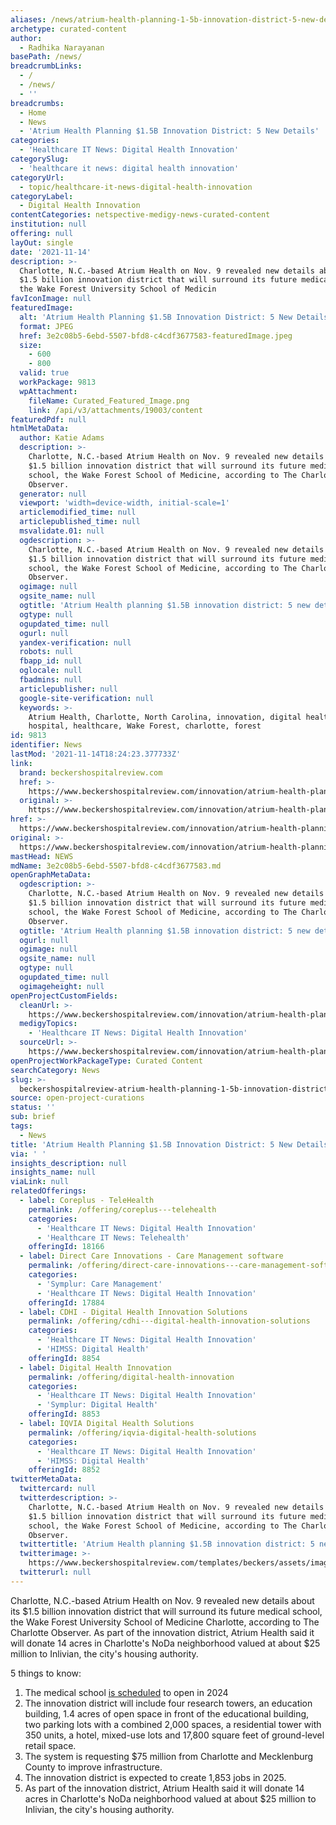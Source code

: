 ```yaml
---
aliases: /news/atrium-health-planning-1-5b-innovation-district-5-new-details
archetype: curated-content
author:
  - Radhika Narayanan
basePath: /news/
breadcrumbLinks:
  - /
  - /news/
  - ''
breadcrumbs:
  - Home
  - News
  - 'Atrium Health Planning $1.5B Innovation District: 5 New Details'
categories:
  - 'Healthcare IT News: Digital Health Innovation'
categorySlug:
  - 'healthcare it news: digital health innovation'
categoryUrl:
  - topic/healthcare-it-news-digital-health-innovation
categoryLabel:
  - Digital Health Innovation
contentCategories: netspective-medigy-news-curated-content
institution: null
offering: null
layOut: single
date: '2021-11-14'
description: >-
  Charlotte, N.C.-based Atrium Health on Nov. 9 revealed new details about its
  $1.5 billion innovation district that will surround its future medical school,
  the Wake Forest University School of Medicin
favIconImage: null
featuredImage:
  alt: 'Atrium Health Planning $1.5B Innovation District: 5 New Details'
  format: JPEG
  href: 3e2c08b5-6ebd-5507-bfd8-c4cdf3677583-featuredImage.jpeg
  size:
    - 600
    - 800
  valid: true
  workPackage: 9813
  wpAttachment:
    fileName: Curated_Featured_Image.png
    link: /api/v3/attachments/19003/content
featuredPdf: null
htmlMetaData:
  author: Katie Adams
  description: >-
    Charlotte, N.C.-based Atrium Health on Nov. 9 revealed new details about its
    $1.5 billion innovation district that will surround its future medical
    school, the Wake Forest School of Medicine, according to The Charlotte
    Observer.
  generator: null
  viewport: 'width=device-width, initial-scale=1'
  articlemodified_time: null
  articlepublished_time: null
  msvalidate.01: null
  ogdescription: >-
    Charlotte, N.C.-based Atrium Health on Nov. 9 revealed new details about its
    $1.5 billion innovation district that will surround its future medical
    school, the Wake Forest School of Medicine, according to The Charlotte
    Observer.
  ogimage: null
  ogsite_name: null
  ogtitle: 'Atrium Health planning $1.5B innovation district: 5 new details'
  ogtype: null
  ogupdated_time: null
  ogurl: null
  yandex-verification: null
  robots: null
  fbapp_id: null
  oglocale: null
  fbadmins: null
  articlepublisher: null
  google-site-verification: null
  keywords: >-
    Atrium Health, Charlotte, North Carolina, innovation, digital health,
    hospital, healthcare, Wake Forest, charlotte, forest
id: 9813
identifier: News
lastMod: '2021-11-14T18:24:23.377733Z'
link:
  brand: beckershospitalreview.com
  href: >-
    https://www.beckershospitalreview.com/innovation/atrium-health-planning-1-5b-innovation-district-5-new-details.html
  original: >-
    https://www.beckershospitalreview.com/innovation/atrium-health-planning-1-5b-innovation-district-5-new-details.html
href: >-
  https://www.beckershospitalreview.com/innovation/atrium-health-planning-1-5b-innovation-district-5-new-details.html
original: >-
  https://www.beckershospitalreview.com/innovation/atrium-health-planning-1-5b-innovation-district-5-new-details.html
mastHead: NEWS
mdName: 3e2c08b5-6ebd-5507-bfd8-c4cdf3677583.md
openGraphMetaData:
  ogdescription: >-
    Charlotte, N.C.-based Atrium Health on Nov. 9 revealed new details about its
    $1.5 billion innovation district that will surround its future medical
    school, the Wake Forest School of Medicine, according to The Charlotte
    Observer.
  ogtitle: 'Atrium Health planning $1.5B innovation district: 5 new details'
  ogurl: null
  ogimage: null
  ogsite_name: null
  ogtype: null
  ogupdated_time: null
  ogimageheight: null
openProjectCustomFields:
  cleanUrl: >-
    https://www.beckershospitalreview.com/innovation/atrium-health-planning-1-5b-innovation-district-5-new-details.html
  medigyTopics:
    - 'Healthcare IT News: Digital Health Innovation'
  sourceUrl: >-
    https://www.beckershospitalreview.com/innovation/atrium-health-planning-1-5b-innovation-district-5-new-details.html
openProjectWorkPackageType: Curated Content
searchCategory: News
slug: >-
  beckershospitalreview-atrium-health-planning-1-5b-innovation-district-5-new-details
source: open-project-curations
status: ''
sub: brief
tags:
  - News
title: 'Atrium Health Planning $1.5B Innovation District: 5 New Details'
via: ' '
insights_description: null
insights_name: null
viaLink: null
relatedOfferings:
  - label: Coreplus - TeleHealth
    permalink: /offering/coreplus---telehealth
    categories:
      - 'Healthcare IT News: Digital Health Innovation'
      - 'Healthcare IT News: Telehealth'
    offeringId: 18166
  - label: Direct Care Innovations - Care Management software
    permalink: /offering/direct-care-innovations---care-management-software
    categories:
      - 'Symplur: Care Management'
      - 'Healthcare IT News: Digital Health Innovation'
    offeringId: 17884
  - label: CDHI - Digital Health Innovation Solutions
    permalink: /offering/cdhi---digital-health-innovation-solutions
    categories:
      - 'Healthcare IT News: Digital Health Innovation'
      - 'HIMSS: Digital Health'
    offeringId: 8854
  - label: Digital Health Innovation
    permalink: /offering/digital-health-innovation
    categories:
      - 'Healthcare IT News: Digital Health Innovation'
      - 'Symplur: Digital Health'
    offeringId: 8853
  - label: IQVIA Digital Health Solutions
    permalink: /offering/iqvia-digital-health-solutions
    categories:
      - 'Healthcare IT News: Digital Health Innovation'
      - 'HIMSS: Digital Health'
    offeringId: 8852
twitterMetaData:
  twittercard: null
  twitterdescription: >-
    Charlotte, N.C.-based Atrium Health on Nov. 9 revealed new details about its
    $1.5 billion innovation district that will surround its future medical
    school, the Wake Forest School of Medicine, according to The Charlotte
    Observer.
  twittertitle: 'Atrium Health planning $1.5B innovation district: 5 new details'
  twitterimage: >-
    https://www.beckershospitalreview.com/templates/beckers/assets/images/bhr-og-image.png
  twitterurl: null
---
```

<p>Charlotte, N.C.-based Atrium Health on Nov. 9 revealed new details about its $1.5 billion innovation district that will surround its future medical school, the Wake Forest University School of Medicine Charlotte, according to The Charlotte Observer.
As part of the innovation district, Atrium Health said it will donate 14 acres in Charlotte's NoDa neighborhood valued at about $25 million to Inlivian, the city's housing authority.</p><p>5 things to know:</p><ol><li>The medical school&nbsp;<a href="https://www.beckershospitalreview.com/digital-transformation/atrium-health-innovation-district-to-create-11k-jobs-seeks-100m-in-public-funds.html">is scheduled</a> to open in 2024</li><li>The innovation district will include four research towers, an education building, 1.4 acres of open space in front of the educational building, two parking lots with a combined 2,000 spaces, a residential tower with 350 units, a hotel, mixed-use lots and 17,800 square feet of ground-level retail space.</li><li>The system is requesting $75 million from Charlotte and Mecklenburg County to improve infrastructure.</li><li>The innovation district is expected to create 1,853 jobs in 2025.</li><li>As part of the innovation district, Atrium Health said it will donate 14 acres in Charlotte's NoDa neighborhood valued at about $25 million to Inlivian, the city's housing authority.<br>&nbsp;</li></ol>